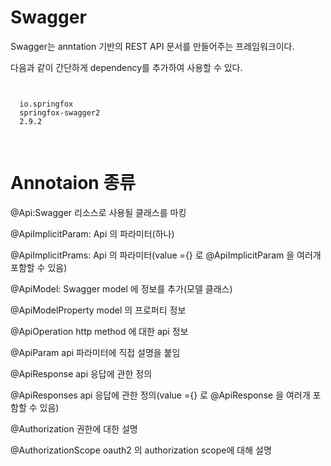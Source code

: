 # Swagger
Swagger는 anntation 기반의 REST API 문서를 만들어주는 프레임워크이다.

다음과 같이 간단하게 dependency를 추가하여 사용할 수 있다.

<pre>
<code>
<dependency>
  <groupId>io.springfox</groupId>
  <artifactId>springfox-swagger2</artifactId>
  <version>2.9.2</version>
</dependency>
</code>
</pre>

# Annotaion 종류
@Api:Swagger 리소스로 사용될 클래스를 마킹

@ApiImplicitParam:	Api 의 파라미터(하나)

@ApiImplicitPrams:	Api 의 파라미터(value ={} 로 @ApiImplicitParam 을 여러개 포함할 수 있음)

@ApiModel: Swagger model 에 정보를 추가(모델 클래스)

@ApiModelProperty	model 의 프로퍼티 정보

@ApiOperation	http method 에 대한 api 정보

@ApiParam	api 파라미터에 직접 설명을 붙임

@ApiResponse	api 응답에 관한 정의

@ApiResponses	api 응답에 관한 정의(value ={} 로 @ApiResponse 을 여러개 포함할 수 있음)

@Authorization	권한에 대한 설명

@AuthorizationScope	oauth2 의 authorization scope에 대해 설명
